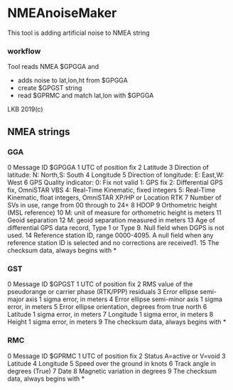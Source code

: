 # NMEAnoiseMaker

This tool is adding artificial noise to NMEA string

### workflow

Tool reads NMEA $GPGGA and

* adds noise to lat,lon,ht from $GPGGA
* create $GPGST string
* read $GPRMC and match lat,lon with $GPGGA


LKB 2019(c)


## NMEA strings 

### GGA


0	Message ID $GPGGA
1	UTC of position fix
2	Latitude
3	Direction of latitude: N: North,S: South
4	Longitude
5	Direction of longitude: E: East,W: West
6	GPS Quality indicator:
	0: Fix not valid
	1: GPS fix
	2: Differential GPS fix, OmniSTAR VBS
	4: Real-Time Kinematic, fixed integers
	5: Real-Time Kinematic, float integers, OmniSTAR XP/HP or Location RTK
7	Number of SVs in use, range from 00 through to 24+
8	HDOP
9	Orthometric height (MSL reference)
10	M: unit of measure for orthometric height is meters
11	Geoid separation
12	M: geoid separation measured in meters
13	Age of differential GPS data record, Type 1 or Type 9. Null field when DGPS is not used.
14	Reference station ID, range 0000-4095. A null field when any reference station ID is selected and no corrections are received1.
15	The checksum data, always begins with *

### GST

0  Message ID $GPGST
1  UTC of position fix
2  RMS value of the pseudorange or carrier phase (RTK/PPP) residuals
3  Error ellipse semi-major axis 1 sigma error, in meters
4  Error ellipse semi-minor axis 1 sigma error, in meters
5  Error ellipse orientation, degrees from true north
6  Latitude 1 sigma error, in meters
7  Longitude 1 sigma error, in meters
8  Height 1 sigma error, in meters
9  The checksum data, always begins with *

### RMC

0	Message ID $GPRMC
1	UTC of position fix
2	Status A=active or V=void
3	Latitude
4	Longitude
5	Speed over the ground in knots
6	Track angle in degrees (True)
7	Date
8	Magnetic variation in degrees
9	The checksum data, always begins with *